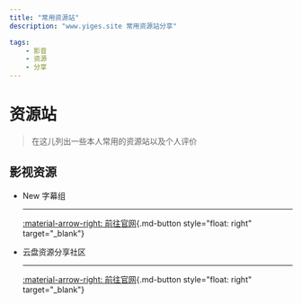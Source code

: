 ```yaml
---
title: "常用资源站"
description: "www.yiges.site 常用资源站分享"

tags:
    - 影音
    - 资源
    - 分享
---
```


# 资源站

> 在这儿列出一些本人常用的资源站以及个人评价

## 影视资源

<div class="grid cards" markdown>

-  New 字幕组
    
    ---

    [:material-arrow-right: 前往官网](https://nz99.xyz){.md-button style="float: right" target="_blank"}

-  云盘资源分享社区
    
    ---

    [:material-arrow-right: 前往官网](https://yunpan1.cc/){.md-button style="float: right" target="_blank"}

</div>